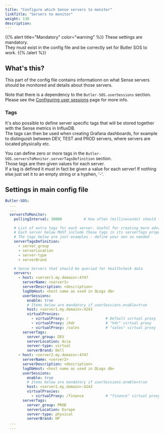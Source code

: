 ```yaml
---
title: "Configure which Sense servers to monitor"
linkTitle: "Servers to monitor"
weight: 130
description:
---
```


{{% alert title="Mandatory" color="warning" %}}
These settings are mandatory.  
They must exist in the config file and be correctly set for Butler SOS to work.
{{% /alert %}}

## What's this?

This part of the config file contains informationn on what Sense servers should be monitored and details about those servers.

Note that there is a dependency to the `Butler-SOS.userSessions` section. Please see the [Configuring user sessions](/docs/getting_started/setup/user-sessions/) page for more info.

### Tags

It's also possible to define server specific tags that will be stored together with the Sense metrics in InfluxDB.  
The tags can then be used when creating Grafana dashboards, for example to distinguish between DEV, TEST and PROD servers, where servers are located physically etc.

You can define zero or more tags in the `Butler-SOS.serversToMonitor.serverTagsDefinition` section.  
Those tags are then given values for each server.  
If a tag is defined it *must* in fact be given a value for each server! If nothing else just set it to an empty string or a hyphen, '-'.

## Settings in main config file

```yaml
Butler-SOS:
  ...
  ...
  serversToMonitor:
    pollingInterval: 30000          # How often (milliseconds) should the healthcheck API be polled?

    # List of extra tags for each server. Useful for creating more advanced Grafana dashboards.
    # Each server below MUST include these tags in its serverTags property.
    # The tags below are just examples - define your own as needed
    serverTagsDefinition: 
      - server_group
      - serverLocation
      - server-type
      - serverBrand

    # Sense Servers that should be queried for healthcheck data 
    servers:
      - host: <server1.my.domain>:4747
        serverName: <server1>
        serverDescription: <description>
        logDbHost: <host name as used in QLogs db>
        userSessions:
          enable: true
          # Items below are mandatory if userSessions.enable=true
          host: <server1.my.domain>:4243
          virtualProxies:
            - virtualProxy: /                 # Default virtual proxy
            - virtualProxy: /hdr              # "hdr" virtual proxy
            - virtualProxy: /sales            # "sales" virtual proxy
        serverTags:
          server_group: DEV
          serverLocation: Asia
          server-type: virtual
          serverBrand: Dell
      - host: <server2.my.domain>:4747
        serverName: <server2>
        serverDescription: <description>
        logDbHost: <host name as used in QLogs db>
        userSessions:
          enable: true
          # Items below are mandatory if userSessions.enable=true
          host: <server2.my.domain>:4243
          virtualProxies:
            - virtualProxy: /finance          # "finance" virtual proxy
        serverTags:
          server_group: PROD
          serverLocation: Europe
          server-type: physical
          serverBrand: HP
  ...
  ...
```
